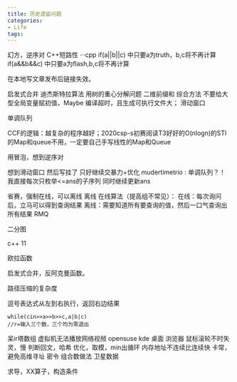 ```yaml
---
title: 历史遗留问题
categories:
- Life
tags:
---
```



幻方，逆序对
C++短路性
···cpp
if(a||b||c)
中只要a为truth，b,c将不再计算
if(a&&b&&c)
中只要a为flash,b,c将不再计算

在本地写文章发布后链接失效。

启发式合并
迪杰斯特拉算法
用树的重心分解问题
二维前缀和
综合方法
不要给大型全局变量赋初值，Maybe 编译超时，且生成可执行文件大；
滑动窗口

单调队列

CCF的逻辑：越复杂的程序越好；2020csp-s初赛阅读T3好好的O(nlogn)的STl的Map和queue不用，一定要自己手写线性的Map和Queue

用冒泡，想到逆序对


想到滑动窗口 然后写挂了 只好继续交暴力+优化
mudertimetrio : 单调队列？！
我直接每次只枚举<=ans的子序列 同时继续更新ans

省赛，强制在线，可以离线
离线 在线算法（提高组不常见）：
在线：每次询问后，立马可以得到查询结果
离线：需要知道所有要查询的值，然后一口气查询出所有结果
RMQ

二分图

c++ 11

欧拉函数

启发式合并，反阿克曼函数。

路径压缩的复杂度

逗号表达式从左到右执行，返回右边结果
```
while(cin>>a>>b>>c,a|b|c)
//r=输入三个数，三个均为零退出
```

呆ir塔数组
虚拟机无法播放网络视频
opensuse kde 桌面 浏览器 鼠标滚轮不时失灵，慢
判断回文，哈希
优化，取模，min出循环
内存地址不连续比连续快
卡常，避免高维寻址
密令 组合数做法
卫星数据

求导，XX算子，构造条件
